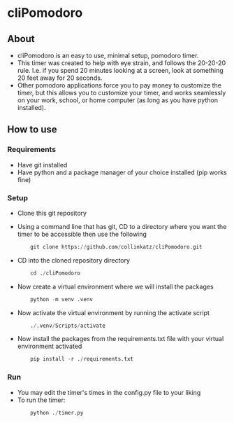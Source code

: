# cliPomodoro
## About
- cliPomodoro is an easy to use, minimal setup, pomodoro timer.
- This timer was created to help with eye strain, and follows the 20-20-20 rule. I.e. if you spend 20 minutes looking at a screen, look at something 20 feet away for 20 seconds.
- Other pomodoro applications force you to pay money to customize the timer, but this allows you to customize your timer, and works seamlessly on your work, school, or home computer (as long as you have python installed).

## How to use
### Requirements
- Have git installed
- Have python and a package manager of your choice installed (pip works fine)

### Setup
- Clone this git repository

- Using a command line that has git, CD to a directory where you want the timer to be accessible then use the following
    ```python
        git clone https://github.com/collinkatz/cliPomodoro.git
    ```

- CD into the cloned repository directory
    ```python
        cd ./cliPomodoro
    ```

- Now create a virtual environment where we will install the packages
    ```python
        python -m venv .venv
    ```

- Now activate the virtual environment by running the activate script
    ```python
        ./.venv/Scripts/activate
    ```

- Now install the packages from the requirements.txt file with your virtual environment activated
    ```python
        pip install -r ./requirements.txt
    ```

### Run

- You may edit the timer's times in the config.py file to your liking
- To run the timer:
    ```python
        python ./timer.py
    ```